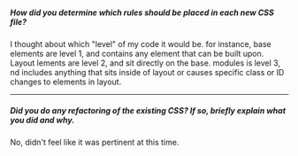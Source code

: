 ##### How did you determine which rules should be placed in each new CSS file?

I thought about which "level" of my code it would be. for instance, base elements are level 1, and contains any element that can be built upon. Layout lements are level 2, and sit directly on the base. modules is level 3, nd includes anything that sits inside of layout or causes specific class or ID changes to elements in layout.

---

##### Did you do any refactoring of the existing CSS? If so, briefly explain what you did and why.

No, didn't feel like it was pertinent at this time.
